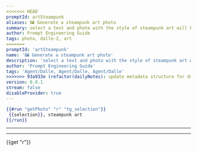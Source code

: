 ```yaml
---
<<<<<<< HEAD
promptId: artSteampunk
aliases: 🖼️ Generate a steampunk art photo
summary: select a text and photo with the style of steampunk art will be generated using Dalle-2
author: Prompt Engineering Guide
tags: photo, dalle-2, art
=======
promptId: 'artSteampunk'
name: '🖼️ Generate a steampunk art photo'
description: 'select a text and photo with the style of steampunk art will be generated using Dalle-2'
author: 'Prompt Engineering Guide'
tags: 'Agent/Dalle, Agent/Dalle, Agent/Dalle'
>>>>>>> 93a933e (refactor(dailyNotes): update metadata structure for daily notes)
version: 0.0.1
stream: false
disableProvider: true
---
```

```handlebars
{{#run "getPhoto" "r" "tg_selection"}}
 {{selection}}, steampunk art
{{/run}}
```
***
***
{{get "r"}}